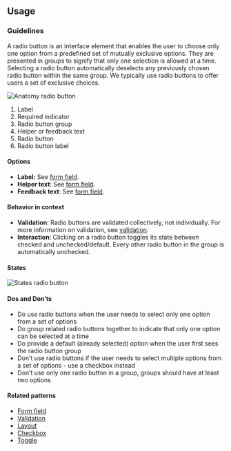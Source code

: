 ## Usage
### Guidelines

A radio button is an interface element that enables the user to choose only one option from a predefined set of mutually exclusive options. They are presented in groups to signify that only one selection is allowed at a time. Selecting a radio button automatically deselects any previously chosen radio button within the same group. We typically use radio buttons to offer users a set of exclusive choices.

![Anatomy radio button](https://www.figma.com/design/wEptRgAezDU1z80Cn3eZ0o/iX-Pattern-Illustrations?node-id=3384-108&t=GDd4aJQUrPB3cC9X-4)

1. Label
2. Required indicator
3. Radio button group
4. Helper or feedback text
5. Radio button
6. Radio button label

#### Options

- **Label:** See [form field](forms/forms-field.md).
- **Helper text**: See [form field](forms/forms-field.md).
- **Feedback text**: See [form field](forms/forms-field.md).

#### Behavior in context

- **Validation**: Radio buttons are validated collectively, not individually. For more information on validation, see [validation](forms/forms-validation.mdx).
- **Interaction**: Clicking on a radio button toggles its state between checked and unchecked/default. Every other radio button in the group is automatically unchecked.

#### States

![States radio button](https://www.figma.com/design/wEptRgAezDU1z80Cn3eZ0o/iX-Pattern-Illustrations?node-id=3387-8703&t=ZvZOV5vvqWRxmqyv-4)

#### Dos and Don’ts

- Do use radio buttons when the user needs to select only one option from a set of options
- Do group related radio buttons together to indicate that only one option can be selected at a time
- Do provide a default (already selected) option when the user first sees the radio button group
- Don’t use radio buttons if the user needs to select multiple options from a set of options - use a checkbox instead
- Don’t use only one radio button in a group, groups should have at least two options

#### Related patterns

- [Form field](forms/forms-field.md)
- [Validation](forms/forms-validation.mdx)
- [Layout](forms/forms-layout.md)
- [Checkbox](checkbox.mdx)
- [Toggle](toggle.mdx)
